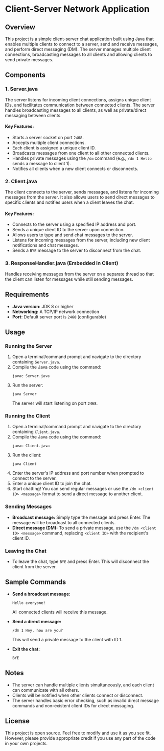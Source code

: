 # Client-Server Network Application

## Overview

This project is a simple client-server chat application built using Java that enables multiple clients to connect to a server, send and receive messages, and perform direct messaging (DM). The server manages multiple client connections, broadcasting messages to all clients and allowing clients to send private messages.

## Components

### 1. **Server.java**
The server listens for incoming client connections, assigns unique client IDs, and facilitates communication between connected clients. The server handles broadcasting messages to all clients, as well as private/direct messaging between clients.

#### Key Features:
- Starts a server socket on port `2468`.
- Accepts multiple client connections.
- Each client is assigned a unique client ID.
- Broadcasts messages from one client to all other connected clients.
- Handles private messages using the `/dm` command (e.g., `/dm 1 Hello` sends a message to client 1).
- Notifies all clients when a new client connects or disconnects.

### 2. **Client.java**
The client connects to the server, sends messages, and listens for incoming messages from the server. It also allows users to send direct messages to specific clients and notifies users when a client leaves the chat.

#### Key Features:
- Connects to the server using a specified IP address and port.
- Sends a unique client ID to the server upon connection.
- Allows users to type and send chat messages to the server.
- Listens for incoming messages from the server, including new client notifications and chat messages.
- Sends a `BYE` message to the server to disconnect from the chat.

### 3. **ResponseHandler.java** (Embedded in Client)
Handles receiving messages from the server on a separate thread so that the client can listen for messages while still sending messages.

## Requirements

- **Java version:** JDK 8 or higher
- **Networking:** A TCP/IP network connection
- **Port:** Default server port is `2468` (configurable)

## Usage

### Running the Server
1. Open a terminal/command prompt and navigate to the directory containing `Server.java`.
2. Compile the Java code using the command:
   ```
   javac Server.java
   ```
3. Run the server:
   ```
   java Server
   ```
   The server will start listening on port `2468`.

### Running the Client
1. Open a terminal/command prompt and navigate to the directory containing `Client.java`.
2. Compile the Java code using the command:
   ```
   javac Client.java
   ```
3. Run the client:
   ```
   java Client
   ```
4. Enter the server's IP address and port number when prompted to connect to the server.
5. Enter a unique client ID to join the chat.
6. Start chatting! You can send regular messages or use the `/dm <client ID> <message>` format to send a direct message to another client.

### Sending Messages
- **Broadcast message:** Simply type the message and press Enter. The message will be broadcast to all connected clients.
- **Direct message (DM):** To send a private message, use the `/dm <client ID> <message>` command, replacing `<client ID>` with the recipient's client ID.

### Leaving the Chat
- To leave the chat, type `BYE` and press Enter. This will disconnect the client from the server.

## Sample Commands

- **Send a broadcast message:** 
  ```
  Hello everyone!
  ```
  All connected clients will receive this message.

- **Send a direct message:** 
  ```
  /dm 1 Hey, how are you?
  ```
  This will send a private message to the client with ID 1.

- **Exit the chat:** 
  ```
  BYE
  ```

## Notes

- The server can handle multiple clients simultaneously, and each client can communicate with all others.
- Clients will be notified when other clients connect or disconnect.
- The server handles basic error checking, such as invalid direct message commands and non-existent client IDs for direct messaging.

## License

This project is open source. Feel free to modify and use it as you see fit. However, please provide appropriate credit if you use any part of the code in your own projects.
